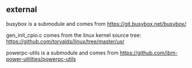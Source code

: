 ## external

busybox is a submodule and comes from https://git.busybox.net/busybox/

gen_init_cpio.c comes from the linux kernel source tree: https://github.com/torvalds/linux/tree/master/usr

powerpc-utils is a submodule and comes from https://github.com/ibm-power-utilities/powerpc-utils
